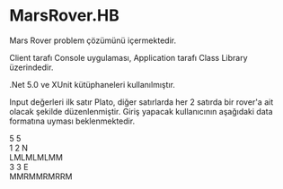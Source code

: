 # MarsRover.HB
Mars Rover problem çözümünü içermektedir.

Client tarafı Console uygulaması, Application tarafı Class Library üzerindedir.

.Net 5.0 ve XUnit kütüphaneleri kullanılmıştır.

Input değerleri ilk satır Plato, diğer satırlarda her 2 satırda bir rover'a ait olacak şekilde düzenlenmiştir.
Giriş yapacak kullanıcının aşağıdaki data formatına uyması beklenmektedir. 

5 5  
1 2 N  
LMLMLMLMM  
3 3 E  
MMRMMRMRRM
